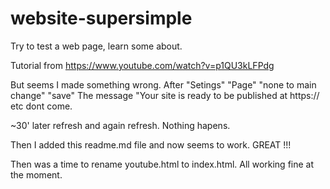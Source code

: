 # website-supersimple
Try to test a web page, learn some about.

Tutorial from https://www.youtube.com/watch?v=p1QU3kLFPdg

But seems I made something wrong.
After "Setings" "Page" "none to main change" "save" 
The message "Your site is ready to be published at https:// etc dont come.

~30' later refresh and again refresh.
Nothing hapens.

Then I added this readme.md file and now seems to work. GREAT !!!

Then was a time to rename youtube.html to index.html.
All working fine at the moment.
